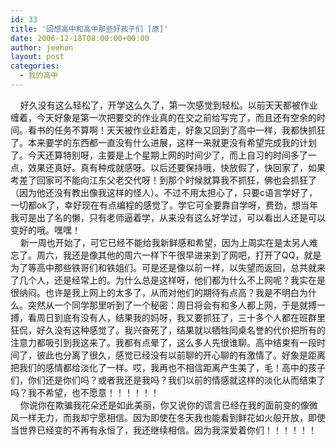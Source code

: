 ```yaml
---
id: 33
title: '回想高中和高中那些好孩子们 [原]'
date: 2006-12-18T08:00:00+00:00
author: jeehon
layout: post
categories:
  - 我的高中
---
```

&nbsp;&nbsp;&nbsp; 好久没有这么轻松了，开学这么久了，第一次感觉到轻松。以前天天都被作业缠着，今天好象是第一次把要交的作业真的在交之前给写完了，而且还有空余的时间。看书的任务不算啊！天天被作业赶着走，好象又回到了高中一样，我都快抓狂了。本来要学的东西都一直没有什么进展，这样一来就更没有希望完成我的计划了。今天还算特别呀，主要是上个星期上网的时间少了，而上自习的时间多了一点，效果还真好。真有种成就感呀。以后还要保持哦，快放假了，快回家了，如果考差了回家可不能向江东父老交代呀！到那个时候就算我不抓狂，佛也会抓狂了（因为他还没有教出像我这样的怪人）。不过不用太担心了，只要c语言学好了，一切都ok了，幸好现在有点编程的感觉了。学它可全要靠自学呀，费劲，想当年我可是出了名的懒，只有老师逼着学，从来没有这么好学过，可以看出人还是可以变好的哦。嘿嘿！  
&nbsp;&nbsp;&nbsp; 新一周也开始了，可它已经不能给我新鲜感和希望，因为上周实在是太另人难忘了。周六，我还是像其他的周六一样下午很早进来到了网吧，打开了QQ，就是为了等高中那些铁哥们和铁姐们。可是还是像以前一样，以失望而返回，总共就来了几个人，还是经常上的。为什么总是这样呀，他们都为什么不上网呢？我实在是很纳闷。也许是我上网上的太多了，从而对他们的期待有点高？我是不明白为什么。突然从一个同学那里听到了一个秘密：周日将会有和多人都上网，于是就搏一搏，看周日到底有没有人，结果我的妈呀，我又要抓狂了，三十多个人都在班群里狂侃，好久没有这种感觉了。我兴奋死了，结果就以牺牲同桌名誉的代价把所有的注意力都吸引到我这来了。我都有点晕了，这么多人先很谁聊。高中结束有一段时间了，彼此也分离了很久，感觉已经没有以前聊的开心聊的有激情了。好象是距离把我们的感情都给淡化了一样。哎，我再也不相信距离产生美了，毛！高中的孩子们，你们还是你们吗？或者我还是我吗？我们以前的情感就这样的淡化从而结束了吗？我不希望，也不愿意！！！！！！  
&nbsp;&nbsp;&nbsp; 你说你在欺骗我花朵还是如此美丽，你又说你的谎言已经在我的面前变的像微风一样无力，而我却宁愿相信。因为即使在冬天我也能看到鲜花如火般开放，即使当世界已经变的不再有永恒了，我还继续相信。因为我深爱着你们！！！！！！